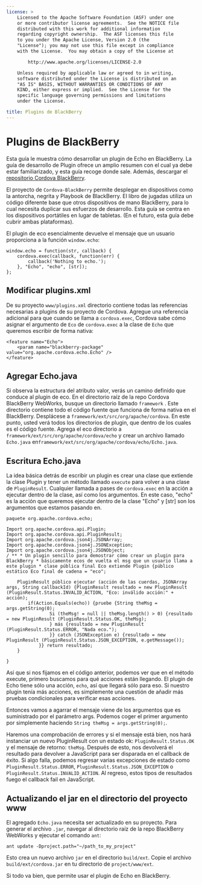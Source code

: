 ```yaml
---
license: >
    Licensed to the Apache Software Foundation (ASF) under one
    or more contributor license agreements.  See the NOTICE file
    distributed with this work for additional information
    regarding copyright ownership.  The ASF licenses this file
    to you under the Apache License, Version 2.0 (the
    "License"); you may not use this file except in compliance
    with the License.  You may obtain a copy of the License at

        http://www.apache.org/licenses/LICENSE-2.0

    Unless required by applicable law or agreed to in writing,
    software distributed under the License is distributed on an
    "AS IS" BASIS, WITHOUT WARRANTIES OR CONDITIONS OF ANY
    KIND, either express or implied.  See the License for the
    specific language governing permissions and limitations
    under the License.

title: Plugins de BlackBerry
---
```


# Plugins de BlackBerry

Esta guía le muestra cómo desarrollar un plugin de Echo en BlackBerry. La guía de desarrollo de Plugin ofrece un amplio resumen con el cual ya debe estar familiarizado, y esta guía recoge donde sale. Además, descargar el [repositorio Cordova BlackBerry][1].

 [1]: https://git-wip-us.apache.org/repos/asf?p=cordova-blackberry-webworks.git;a=summary

El proyecto de `Cordova-BlackBerry` permite desplegar en dispositivos como la antorcha, negrita y Playbook de BlackBerry. El libro de jugadas utiliza un código diferente base que otros dispositivos de mano BlackBerry, para lo cual necesita duplicar sus esfuerzos de desarrollo. Esta guía se centra en los dispositivos portátiles en lugar de tabletas. (En el futuro, esta guía debe cubrir ambas plataformas).

El plugin de eco esencialmente devuelve el mensaje que un usuario proporciona a la función `window.echo`:

    window.echo = function(str, callback) {
        cordova.exec(callback, function(err) {
            callback('Nothing to echo.');
        }, "Echo", "echo", [str]);
    };
    

## Modificar plugins.xml

De su proyecto `www/plugins.xml` directorio contiene todas las referencias necesarias a plugins de su proyecto de Cordova. Agregue una referencia adicional para que cuando se llama a `cordova.exec`, Cordova sabe cómo asignar el argumento de `Eco` de `cordova.exec` a la clase de `Echo` que queremos escribir de forma nativa:

    <feature name="Echo">
        <param name="blackberry-package" value="org.apache.cordova.echo.Echo" />
    </feature>
    

## Agregar Echo.java

Si observa la estructura del atributo valor, verás un camino definido que conduce al plugin de eco. En el directorio raíz de la repo Cordova BlackBerry WebWorks, busque un directorio llamado `framework` . Este directorio contiene todo el código fuente que funciona de forma nativa en el BlackBerry. Desplácese a `framework/ext/src/org/apache/cordova`. En este punto, usted verá todos los directorios de plugin, que dentro de los cuales es el código fuente. Agrega el eco directorio a `framework/ext/src/org/apache/cordova/echo` y crear un archivo llamado `Echo.java` en`framework/ext/src/org/apache/cordova/echo/Echo.java`.

## Escritura Echo.java

La idea básica detrás de escribir un plugin es crear una clase que extiende la clase Plugin y tener un método llamado `execute` para volver a una clase de `PluginResult`. Cualquier llamada a pases de `cordova.exec` en la acción a ejecutar dentro de la clase, así como los argumentos. En este caso, "echo" es la acción que queremos ejecutar dentro de la clase "Echo" y [str] son los argumentos que estamos pasando en.

    paquete org.apache.cordova.echo;
    
    Import org.apache.cordova.api.Plugin;
    Import org.apache.cordova.api.PluginResult;
    Import org.apache.cordova.json4j.JSONArray;
    Import org.apache.cordova.json4j.JSONException;
    Import org.apache.cordova.json4j.JSONObject;
    / ** * Un plugin sencillo para demostrar cómo crear un plugin para BlackBerry * básicamente ecos de vuelta el msg que un usuario llama a este plugin * clase pública final Eco extiende Plugin {público estático Eco final de cadena = "eco";
    
        PluginResult público ejecutar (acción de las cuerdas, JSONArray args, String callbackId) {PluginResult resultado = new PluginResult (PluginResult.Status.INVALID_ACTION, "Eco: inválido acción:" + acción);
            if(Action.Equals(echo)) {pruebe {String theMsg = args.getString(0);
                    Si (theMsg! = null || theMsg.length() > 0) {resultado = new PluginResult (PluginResult.Status.OK, theMsg);
                    } más {resultado = new PluginResult (PluginResult.Status.ERROR, "Nada eco.");
                    }} catch (JSONException e) {resultado = new PluginResult (PluginResult.Status.JSON_EXCEPTION, e.getMessage());
                }} return resultado;
        }
    
    }
    

Así que si nos fijamos en el código anterior, podemos ver que en el método execute, primero buscamos para qué acciones están llegando. El plugin de Echo tiene sólo una acción, `echo`, así que llegará sólo para eso. Si nuestro plugin tenía más acciones, es simplemente una cuestión de añadir más pruebas condicionales para verificar esas acciones.

Entonces vamos a agarrar el mensaje viene de los argumentos que es suministrado por el parámetro args. Podemos coger el primer argumento por simplemente haciendo `String theMsg = args.getString(0);`.

Haremos una comprobación de errores y si el mensaje está bien, nos hará instanciar un nuevo PluginResult con un estado ok: `PluginResult.Status.OK` y el mensaje de retorno: `theMsg`. Después de esto, nos devolverá el resultado para devolver a JavaScript para ser disparada en el callback de éxito. Si algo falla, podemos regresar varias excepciones de estado como `PluginResult.Status.ERROR`, `PluginResult.Status.JSON_EXCEPTION` o `PluginResult.Status.INVALID_ACTION`. Al regreso, estos tipos de resultados fuego el callback fail en JavaScript.

## Actualizando el jar en el directorio del proyecto www

El agregado `Echo.java` necesita ser actualizado en su proyecto. Para generar el archivo `.jar`, navegar al directorio raíz de la repo BlackBerry WebWorks y ejecutar el comando `ant`:

    ant update -Dproject.path="~/path_to_my_project"
    

Esto crea un nuevo archivo `jar` en el directorio `build/ext`. Copie el archivo `build/ext/cordova.jar` en tu directorio de `project/www/ext`.

Si todo va bien, que permite usar el plugin de Echo en BlackBerry.